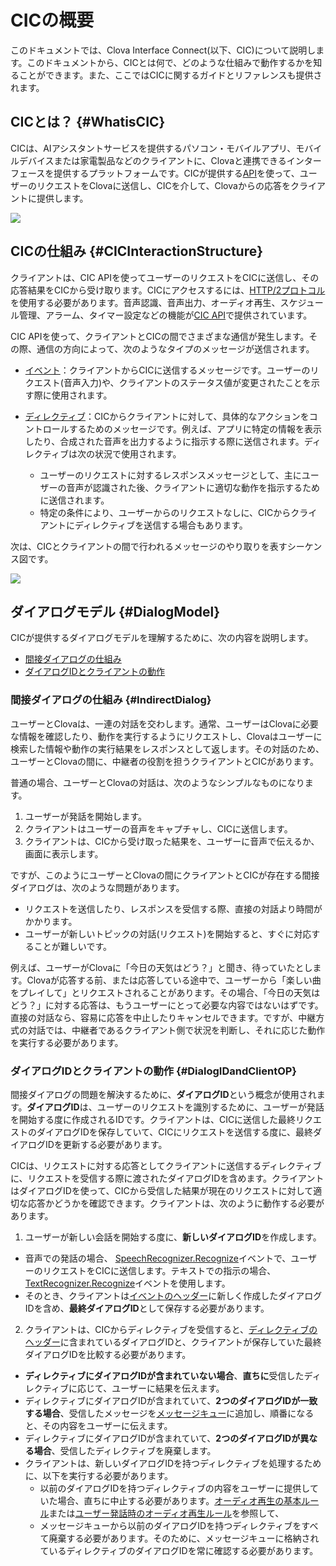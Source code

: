 # CICの概要
このドキュメントでは、Clova Interface Connect(以下、CIC)について説明します。このドキュメントから、CICとは何で、どのような仕組みで動作するかを知ることができます。また、ここではCICに関するガイドとリファレンスも提供されます。

## CICとは？ {#WhatisCIC}
CICは、AIアシスタントサービスを提供するパソコン・モバイルアプリ、モバイルデバイスまたは家電製品などのクライアントに、Clovaと連携できるインターフェースを提供するプラットフォームです。CICが提供する[API](/CIC/References/CIC_API.md)を使って、ユーザーのリクエストをClovaに送信し、CICを介して、Clovaからの応答をクライアントに提供します。

![](/CIC/Resources/Images/CIC_Interaction_Structure.png)

## CICの仕組み {#CICInteractionStructure}
クライアントは、CIC APIを使ってユーザーのリクエストをCICに送信し、その応答結果をCICから受け取ります。CICにアクセスするには、[HTTP/2プロトコル](https://tools.ietf.org/html/rfc7540)を使用する必要があります。音声認識、音声出力、オーディオ再生、スケジュール管理、アラーム、タイマー設定などの機能が[CIC API](/CIC/References/CIC_API.md)で提供されています。

CIC APIを使って、クライアントとCICの間でさまざまな通信が発生します。その際、通信の方向によって、次のようなタイプのメッセージが送信されます。

* [イベント](/CIC/References/CIC_API.md#Event)：クライアントからCICに送信するメッセージです。ユーザーのリクエスト(音声入力)や、クライアントのステータス値が変更されたことを示す際に使用されます。

* [ディレクティブ](/CIC/References/CIC_API.md#Directive)：CICからクライアントに対して、具体的なアクションをコントロールするためのメッセージです。例えば、アプリに特定の情報を表示したり、合成された音声を出力するように指示する際に送信されます。ディレクティブは次の状況で使用されます。
    * ユーザーのリクエストに対するレスポンスメッセージとして、主にユーザーの音声が認識された後、クライアントに適切な動作を指示するために送信されます。
    * 特定の条件により、ユーザーからのリクエストなしに、CICからクライアントにディレクティブを送信する場合もあります。

次は、CICとクライアントの間で行われるメッセージのやり取りを表すシーケンス図です。

![](/CIC/Resources/Images/CIC_Interaction_Example_in_Sequence_Diagram.png)

## ダイアログモデル {#DialogModel}
CICが提供するダイアログモデルを理解するために、次の内容を説明します。

* [間接ダイアログの仕組み](#IndirectDialog)
* [ダイアログIDとクライアントの動作](#DialogIDandClientOP)

### 間接ダイアログの仕組み {#IndirectDialog}
ユーザーとClovaは、一連の対話を交わします。通常、ユーザーはClovaに必要な情報を確認したり、動作を実行するようにリクエストし、Clovaはユーザーに検索した情報や動作の実行結果をレスポンスとして返します。その対話のため、ユーザーとClovaの間に、中継者の役割を担うクライアントとCICがあります。

普通の場合、ユーザーとClovaの対話は、次のようなシンプルなものになります。

1. ユーザーが発話を開始します。
2. クライアントはユーザーの音声をキャプチャし、CICに送信します。
3. クライアントは、CICから受け取った結果を、ユーザーに音声で伝えるか、画面に表示します。

ですが、このようにユーザーとClovaの間にクライアントとCICが存在する間接ダイアログは、次のような問題があります。

* リクエストを送信したり、レスポンスを受信する際、直接の対話より時間がかかります。
* ユーザーが新しいトピックの対話(リクエスト)を開始すると、すぐに対応することが難しいです。

例えば、ユーザーがClovaに「今日の天気はどう？」と聞き、待っていたとします。Clovaが応答する前、または応答している途中で、ユーザーから「楽しい曲をプレイして」とリクエストされることがあります。その場合、「今日の天気はどう？」に対する応答は、もうユーザーにとって必要な内容ではないはずです。直接の対話なら、容易に応答を中止したりキャンセルできます。ですが、中継方式の対話では、中継者であるクライアント側で状況を判断し、それに応じた動作を実行する必要があります。

### ダイアログIDとクライアントの動作 {#DialogIDandClientOP}

間接ダイアログの問題を解決するために、**ダイアログID**という概念が使用されます。**ダイアログID**は、ユーザーのリクエストを識別するために、ユーザーが発話を開始する度に作成されるIDです。クライアントは、CICに送信した最終リクエストのダイアログIDを保存していて、CICにリクエストを送信する度に、最終ダイアログIDを更新する必要があります。

CICは、リクエストに対する応答としてクライアントに送信するディレクティブに、リクエストを受信する際に渡されたダイアログIDを含めます。クライアントはダイアログIDを使って、CICから受信した結果が現在のリクエストに対して適切な応答かどうかを確認できます。クライアントは、次のように動作する必要があります。

1. ユーザーが新しい会話を開始する度に、**新しいダイアログID**を作成します。
  * 音声での発話の場合、 [SpeechRecognizer.Recognize](/CIC/References/CICInterface/SpeechRecognizer.md)イベントで、ユーザーのリクエストをCICに送信します。テキストでの指示の場合、[TextRecognizer.Recognize](/CIC/References/CICInterface/TextRecognizer.md)イベントを使用します。
  * そのとき、クライアントは[イベントのヘッダー](/CIC/References/CIC_API.md#Event)に新しく作成したダイアログIDを含め、**最終ダイアログID**として保存する必要があります。
2. クライアントは、CICからディレクティブを受信すると、[ディレクティブのヘッダー](/CIC/References/CIC_API.md#Directive)に含まれているダイアログIDと、クライアントが保存していた最終ダイアログIDを比較する必要があります。
  * **ディレクティブにダイアログIDが含まれていない場合**、**直ちに**受信したディレクティブに応じて、ユーザーに結果を伝えます。
  * ディレクティブにダイアログIDが含まれていて、**2つのダイアログIDが一致する場合**、受信したメッセージを[メッセージキュー](/CIC/Guides/Interact_with_CIC.md#ManageMessageQ)に追加し、順番になると、その内容をユーザーに伝えます。
  * ディレクティブにダイアログIDが含まれていて、**2つのダイアログIDが異なる場合**、受信したディレクティブを廃棄します。
  * クライアントは、新しいダイアログIDを持つディレクティブを処理するために、以下を実行する必要があります。
    * 以前のダイアログIDを持つディレクティブの内容をユーザーに提供していた場合、直ちに中止する必要があります。[オーディオ再生の基本ルール](/Design/Design_Guideline_For_Client_Hardware.md#AudioInterruptionRule)または[ユーザー発話時のオーディオ再生ルール](/Design/Design_Guideline_For_Client_Hardware.md#AudioInterruptionRuleForUserUtterance)を参照して、
    * メッセージキューから以前のダイアログIDを持つディレクティブをすべて廃棄する必要があります。そのために、メッセージキューに格納されているディレクティブのダイアログIDを常に確認する必要があります。
